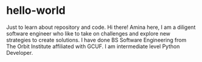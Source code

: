 # hello-world
Just to learn about repository and code.
Hi there!
Amina here, I am a diligent software engineer who like to take on challenges and explore new strategies to create solutions. I have done BS Software Engineering from The Orbit Institute affiliated with GCUF. I am intermediate level Python Developer.
